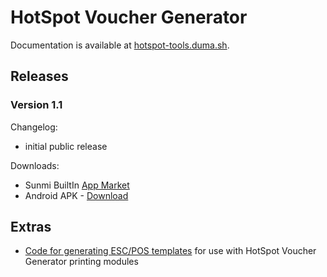 # HotSpot Voucher Generator

Documentation is available at [hotspot-tools.duma.sh](https://hotspot-tools.duma.sh/hotspot-voucher-generator).


## Releases

### Version 1.1

Changelog:

- initial public release

Downloads:

- Sunmi BuiltIn [App Market](market://woyou.market/appDetail?packageName=sh.duma.hotspotvouchergenerator)
- Android APK - [Download](downloads/sh.duma.hotspotvouchergenerator-1.1.apk)

## Extras

- [Code for generating ESC/POS templates](extras/esc-pos-generator/) for use with HotSpot Voucher Generator printing modules

